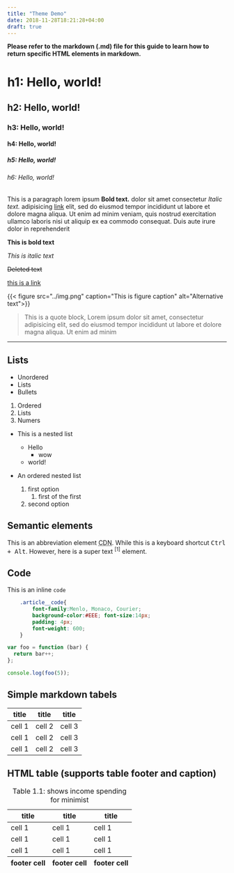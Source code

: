 ```yaml
---
title: "Theme Demo"
date: 2018-11-28T18:21:28+04:00
draft: true
---
```


**Please refer to the markdown (.md) file for this guide to learn how to return specific HTML elements in markdown.**

# h1: Hello, world!
## h2: Hello, world!
### h3: Hello, world!
#### h4: Hello, world!
##### h5: Hello, world!
###### h6: Hello, world!


This is a paragraph lorem ipsum **Bold text.** dolor sit amet consectetur _Italic text._ adipisicing [link](example.com) elit, sed do eiusmod tempor incididunt ut labore et dolore magna aliqua. Ut enim ad minim veniam, quis nostrud exercitation ullamco laboris nisi ut aliquip ex ea commodo consequat. Duis aute irure dolor in reprehenderit

**This is bold text**

_This is italic text_

~~Deleted text~~

[this is a link](example.com)

{{< figure src="../img.png" caption="This is figure caption" alt="Alternative text">}}

> This is a quote block, Lorem ipsum dolor sit amet, consectetur adipisicing elit, sed do eiusmod tempor incididunt ut labore et dolore magna aliqua. Ut enim ad minim

---

## Lists

- Unordered
- Lists
- Bullets


1. Ordered
2. Lists
3. Numers


- This is a nested list
    - Hello
        - wow
    - world!

- An ordered nested list
    1. first option
        1. first of the first
    2. second option


## Semantic elements
This is an abbreviation element  <abbr title="Content Delivery Network">CDN</abbr>. While this is a keyboard shortcut <kbd>Ctrl + Alt</kbd>. However, here is a super text <sup>[1]</sup> element.

## Code
This is an inline `code`

```css
    .article__code{
        font-family:Menlo, Monaco, Courier; 
        background-color:#EEE; font-size:14px; 
        padding: 4px; 
        font-weight: 600;
    }
```

``` js
var foo = function (bar) {
  return bar++;
};

console.log(foo(5));
```

## Simple markdown tabels
| title        | title        | title        |
|--------------|--------------|--------------|
| cell 1       | cell 2       | cell 3       |
| cell 1       | cell 2       | cell 3       |
| cell 1       | cell 2       | cell 3       |


## HTML table (supports table footer and caption)
<table>
    <caption>Table 1.1: shows income spending for minimist</caption>
    <thead>
        <tr>
            <th>title</th>
            <th>title</th>
            <th>title</th>
        </tr>
    </thead>
    <tbody>
        <tr>
            <td>cell 1</td>
            <td>cell 1</td>
            <td>cell 1</td>
        </tr>
        <tr>
            <td>cell 1</td>
            <td>cell 1</td>
            <td>cell 1</td>
        </tr>
        <tr>
            <td>cell 1</td>
            <td>cell 1</td>
            <td>cell 1</td>
        </tr>
    </tbody>
    <tfoot>
        <tr>
            <th>footer cell</th>
            <th>footer cell</th>
            <th>footer cell</th>
        </tr>
    </tfoot>
    
</table>